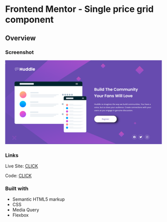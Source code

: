 # Frontend Mentor - Single price grid component

## Overview

### Screenshot

![solution](https://github.com/patrick-selin/huddle-landing-page/blob/main/images/huddle-landing-page-solutiond.png)


### Links

 Live Site: [CLICK](https://patrick-selin.github.io/huddle-landing-page/)

 Code: [CLICK](https://github.com/patrick-selin/huddle-landing-page)

### Built with

- Semantic HTML5 markup
- CSS
- Media Query
- Flexbox
